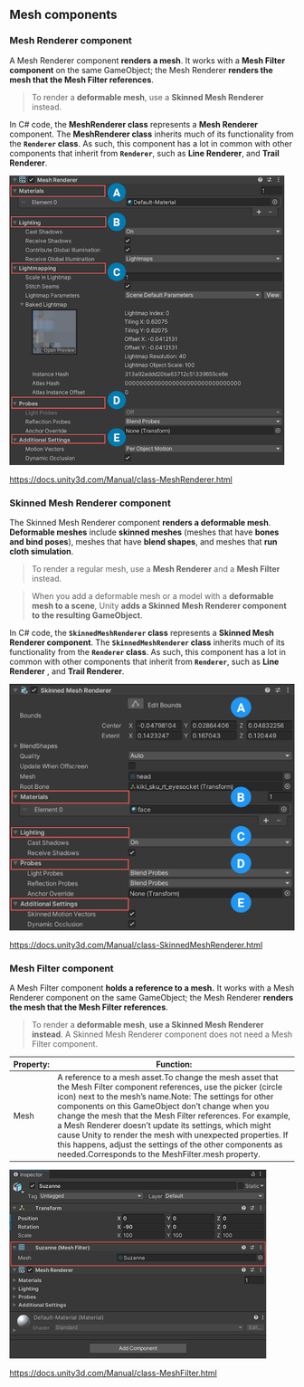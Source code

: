 ## Mesh components

### Mesh Renderer component
A Mesh Renderer component **renders a mesh**. It works with a **Mesh Filter component** on the same GameObject; the Mesh Renderer **renders the mesh that the Mesh Filter references**.

> To render a **deformable mesh**, use a **Skinned Mesh Renderer** instead.

In C# code, the **MeshRenderer class** represents a **Mesh Renderer** component. The **MeshRenderer class** inherits much of its functionality from the **`Renderer` class**. As such, this component has a lot in common with other components that inherit from **`Renderer`**, such as **Line Renderer**, and **Trail Renderer**.



![](./img/class-MeshRenderer-0.png)

https://docs.unity3d.com/Manual/class-MeshRenderer.html


### Skinned Mesh Renderer component
The Skinned Mesh Renderer component **renders a deformable mesh**. **Deformable meshes** include **skinned meshes** (meshes that have **bones and bind poses**), meshes that have **blend shapes**, and meshes that **run cloth simulation**.

> To render a regular mesh, use a **Mesh Renderer** and a **Mesh Filter** instead.


> When you add a deformable mesh or a model with a **deformable mesh to a scene**, Unity **adds a Skinned Mesh Renderer component to the resulting GameObject**.

In C# code, the **`SkinnedMeshRenderer` class** represents a **Skinned Mesh Renderer component**. The **`SkinnedMeshRenderer` class** inherits much of its functionality from the **`Renderer` class**. As such, this component has a lot in common with other components that inherit from **`Renderer`**, such as **Line Renderer**
, and **Trail Renderer**.


![](./img/skinned-mesh-renderer-inspector.png)

https://docs.unity3d.com/Manual/class-SkinnedMeshRenderer.html

### Mesh Filter component

A Mesh Filter component **holds a reference to a mesh.** It works with a Mesh Renderer
 component on the same GameObject; the Mesh Renderer **renders the mesh that the Mesh Filter references**.

> To render a **deformable mesh**, **use a Skinned Mesh Renderer instead**. A Skinned Mesh Renderer component does not need a Mesh Filter component.

| Property: | Function: |
| --- | --- |
| Mesh | A reference to a mesh asset.To change the mesh asset that the Mesh Filter component references, use the picker (circle icon) next to the mesh’s name.Note: The settings for other components on this GameObject don’t change when you change the mesh that the Mesh Filter references. For example, a Mesh Renderer doesn’t update its settings, which might cause Unity to render the mesh with unexpected properties. If this happens, adjust the settings of the other components as needed.Corresponds to the MeshFilter.mesh property. |

![](./img/Inspector-MeshFilter.png)

https://docs.unity3d.com/Manual/class-MeshFilter.html



